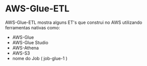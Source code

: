 # AWS-Glue-ETL
AWS-Glue-ETL 
mostra alguns ET's que construi no AWS utilizando ferramentas nativas como:
- AWS-Glue
- AWS-Glue Studio
- AWS-Athena
- AWS-S3
- nome do Job ( job-glue-1 )
